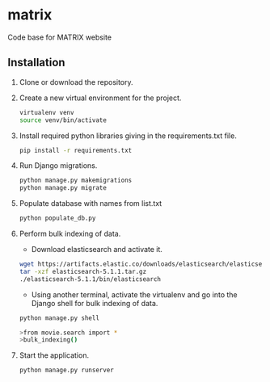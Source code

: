 # matrix
Code base for MATRIX website

## Installation
1. Clone or download the repository. 
2. Create a new virtual environment for the project.
    ```bash
    virtualenv venv
    source venv/bin/activate
    ```
3. Install required python libraries giving in the requirements.txt file.
    ```bash
    pip install -r requirements.txt
    ```
4. Run Django migrations.
    
    ```bash
    python manage.py makemigrations
    python manage.py migrate
    ```
5. Populate database with names from list.txt   
    ```bash
    python populate_db.py
    ```
    
6. Perform bulk indexing of data.
    
    * Download elasticsearch and activate it. 
    ```bash
    wget https://artifacts.elastic.co/downloads/elasticsearch/elasticsearch-5.1.1.tar.gz
    tar -xzf elasticsearch-5.1.1.tar.gz
    ./elasticsearch-5.1.1/bin/elasticsearch
    ```
    * Using another terminal, activate the virtualenv and go into the Django shell for bulk indexing of data.
    ```bash
    python manage.py shell
   
    >from movie.search import *
    >bulk_indexing()
    ```

7. Start the application.
    ```bash
    python manage.py runserver
    ```
    
